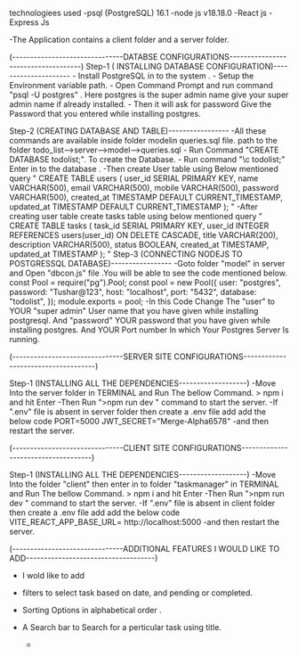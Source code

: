 technologiees used 
-psql (PostgreSQL) 16.1
-node js v18.18.0
-React js
-Express Js





-The Application contains a client folder and a server folder.


   (-------------------------------DATABSE CONFIGURATIONS------------------------------------)
Step-1 ( INSTALLING DATABASE CONFIGURATION)---------------------
       - Install  PostgreSQL in to the system .
       - Setup the Environment variable path.
       - Open Command Prompt and run  command  "psql -U postgres"  . Here postgres is the super admin name give your super admin name if already installed.
       - Then it will ask for password Give the Password that you entered while installing postgres.

Step-2 (CREATING DATABASE AND TABLE)-----------------
-All these commands are available inside folder modelin queries.sql file. path to the folder  todo_list-->server-->model-->queries.sql
         - Run Command "CREATE DATABASE todolist;". To create the Database.
         - Run command "\c todolist;"  Enter in to the database .
         -Then create User table using Below mentioned query
                "  CREATE TABLE users (
                      user_id SERIAL PRIMARY KEY,
                      name VARCHAR(500),
                      email VARCHAR(500),
                      mobile VARCHAR(500),
                      password VARCHAR(500),
                      created_at TIMESTAMP DEFAULT CURRENT_TIMESTAMP,
                      updated_at TIMESTAMP DEFAULT CURRENT_TIMESTAMP
                  );  "
         -After creating user table  create tasks table using below mentioned query
             "     CREATE TABLE tasks (
                      task_id SERIAL PRIMARY KEY,
                      user_id INTEGER REFERENCES users(user_id) ON DELETE CASCADE,
                      title VARCHAR(200),
                      description VARCHAR(500),
                      status BOOLEAN,
                      created_at TIMESTAMP,
                      updated_at TIMESTAMP
                  );
         "
Step-3 (CONNECTING NODEJS  TO POSTGRESSQL DATABASE)-----------------
               -Goto  folder  "model" in server and Open "dbcon.js" file .You will be able to see the code mentioned below.
                      const Pool = require("pg").Pool;
                           const pool = new Pool({
                            user: "postgres",
                            password: "Tushar@123",
                            host: "localhost",
                            port: "5432",
                            database: "todolist",
                          }); 
                          module.exports = pool;
                -In this Code Change The "user" to YOUR "super admin"  User name that you have given while installing postgresql.
                   And "password" YOUR password that you have given while installing postgres.
                   And  YOUR Port number In which Your Postgres Server Is running.

   (-------------------------------SERVER SITE CONFIGURATIONS------------------------------------)

   Step-1 (INSTALLING ALL THE DEPENDENCIES-------------------)
            -Move Into the server folder in TERMINAL and Run The bellow Command.
                     > npm i 
                       and hit Enter 
              -Then Run  ">npm run dev " command to start the server.
             -If ".env" file is absent in server folder then create a .env file add add the below code
                       PORT=5000
                       JWT_SECRET="Merge-Alpha6578"
              -and then  restart the server.


   (-------------------------------CLIENT SITE CONFIGURATIONS------------------------------------)

   Step-1 (INSTALLING ALL THE DEPENDENCIES-------------------)
            -Move Into the  folder  "client" then enter in to folder "taskmanager"   in TERMINAL and Run The bellow Command.
                     > npm i 
                       and hit Enter 
              -Then Run  ">npm run dev " command to start the server.
             -If ".env" file is absent in client folder then create a .env file add add the below code
                     VITE_REACT_APP_BASE_URL= http://localhost:5000
              -and then  restart the server.
              

   (-------------------------------ADDITIONAL FEATURES I WOULD LIKE TO ADD------------------------------------)
 - I wold like to add
 - filters  to select  task based on date, and pending or completed.
 - Sorting Options in alphabetical order .
 - A Search bar to Search for a perticular task using title.


                      
            


     -




       
